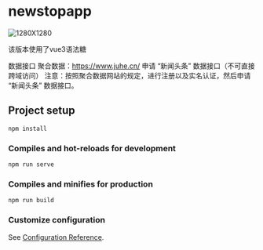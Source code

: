 # newstopapp
![1280X1280](https://github.com/China-MY/newsappvue3/assets/76798658/997fec21-5c19-497d-ab18-de30ad477513)


该版本使用了vue3语法糖

数据接口
聚合数据：https://www.juhe.cn/ 
申请 “新闻头条” 数据接口（不可直接跨域访问） 
注意：按照聚合数据网站的规定，进行注册以及实名认证，然后申请 “新闻头条” 数据接口。
## Project setup
```
npm install
```

### Compiles and hot-reloads for development
```
npm run serve
```

### Compiles and minifies for production
```
npm run build
```

### Customize configuration
See [Configuration Reference](https://cli.vuejs.org/config/).
